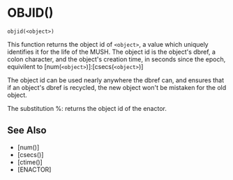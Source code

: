 # OBJID()
`objid(<object>)`

  This function returns the object id of `<object>`, a value which uniquely identifies it for the life of the MUSH. The object id is the object's dbref, a colon character, and the object's creation time, in seconds since the epoch, equivilent to [num(`<object>`)]:[csecs(`<object>`)]

  The object id can be used nearly anywhere the dbref can, and ensures that if an object's dbref is recycled, the new object won't be mistaken for the old object.

  The substitution %: returns the object id of the enactor.


## See Also
- [num()]
- [csecs()]
- [ctime()]
- [ENACTOR]

